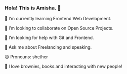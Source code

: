 ### Hola! This is Amisha. 👋

 🌱 I’m currently learning Frontend Web Development.
 
 👯 I’m looking to collaborate on Open Source Projects.
 
 🤔 I’m looking for help with Git and Frontend.
 
 💬 Ask me about Freelancing and speaking.
 
 😄 Pronouns: she/her
 
 🍩 I love brownies, books  and interacting with new people!

<!--
**Amisha0606/Amisha0606** is a ✨ _special_ ✨ repository because its `README.md` (this file) appears on your GitHub profile.

Here are some ideas to get you started:

- 🔭 I’m currently working on ...
- 🌱 I’m currently learning ...
- 👯 I’m looking to collaborate on ...
- 🤔 I’m looking for help with ...
- 💬 Ask me about ...
- 📫 How to reach me: ...
- 😄 Pronouns: ...
- ⚡ Fun fact: ...
-->
